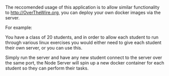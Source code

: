 The reccomended usage of this application is to allow similar functionality to http://OverTheWire.org, you can deploy your own docker images via the server. 

For example: 

You have a class of 20 students, and in order to allow each student to run through various linux exercises you would either need to give each student their own server, or you can use this. 

Simply run the server and have any new student connect to the server over the same port, the Node Server will spin up a new docker container for each student so they can perform their tasks. 
